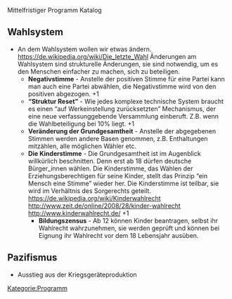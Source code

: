 Mittelfristiger Programm Katalog

Wahlsystem
----------

-   An dem Wahlsystem wollen wir etwas ändern.
    <https://de.wikipedia.org/wiki/Die_letzte_Wahl> Änderungen am
    Wahlsystem sind strukturelle Änderungen, sie sind notwendig, um es
    den Menschen einfacher zu machen, sich zu beteiligen.
    -   **Negativstimme** - Anstelle der positiven Stimme für eine
        Partei kann man auch eine Partei abwählen, die Negativstimme
        wird von den positiven abgezogen. +1
    -   **“Struktur Reset”** - Wie jedes komplexe technische System
        braucht es einen “auf Werkeinstellung zurücksetzten”
        Mechanismus, der eine neue verfassunggebende Versammlung
        einberuft. Z.B. wenn die Wahlbeteiligung bei 10% liegt. +1
    -   **Veränderung der Grundgesamtheit** - Anstelle der abgegebenen
        Stimmen werden andere Basen genommen, z.B. Enthaltungen
        mitzählen, alle möglichen Wähler etc.
    -   **Die Kinderstimme** - Die Grundgesamtheit ist im Augenblick
        willkürlich beschnitten. Denn erst ab 18 dürfen deutsche
        Bürger\_innen wählen. Die Kinderstimme, das Wählen der
        Erziehungsberechtigen für seine Kinder, stellt das Prinzip “ein
        Mensch eine Stimme” wieder her. Die Kinderstimme ist teilbar,
        sie wird im Verhältnis des Sorgerechts geteilt.
        <https://de.wikipedia.org/wiki/Kinderwahlrecht>
        <http://www.zeit.de/online/2008/28/kinder-wahlrecht>
        <http://www.kinderwahlrecht.de/> +1
        -   **Bildungszensus** - Ab 12 können Kinder beantragen, selbst
            ihr Wahlrecht wahrzunehmen, sie werden geprüft und können
            bei Eignung ihr Wahlrecht vor dem 18 Lebensjahr ausüben.

Pazifismus
----------

-   Ausstieg aus der Kriegsgeräteproduktion

<Kategorie:Programm>

